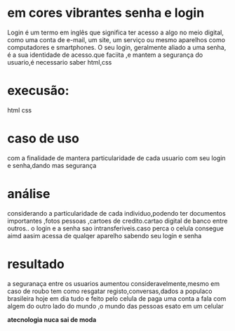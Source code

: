 # em cores vibrantes senha e login
Login é um termo em inglês que significa ter acesso a algo no meio digital, como uma conta de e-mail, um site, um serviço ou mesmo aparelhos como computadores e smartphones. O seu login, geralmente aliado a uma senha, é a sua identidade de acesso.que faciita ,e mantem a segurança do usuario,é necessario saber html,css 

# execusão: 
html
css

# caso de uso 
com a finalidade de mantera particularidade de cada usuario com seu login e senha,dando mas segurança

# análise 
considerando a particularidade de cada individuo,podendo ter documentos importantes ,fotos pessoas ,cartoes de credito.cartao digital de banco entre outros.. o login e a senha sao intransferiveis.caso perca o celula consegue aimd aasim acessa de qualqer aparelho sabendo seu login e senha 

# resultado
a seguranaça entre os usuarios aumentou consideravelmente,mesmo em caso de roubo tem como resgatar registo,conversas,dados a populaco brasileira hoje em dia tudo e feito pelo celula de paga uma conta a fala com algem do outro lado do mundo ,o mundo das pessoas esato em um celular 

**atecnologia nuca sai de moda**
